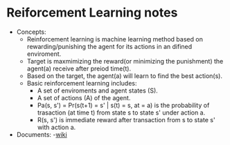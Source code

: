# Reiforcement Learning notes

- Concepts:
  - Reinforcement learning is machine learning method based on rewarding/punishing the agent for its actions in an difined enviroment.
  - Target is maxmimizing the reward(or minimizing the punishment) the agent(a) receive after preiod time(t).
  - Based on the target, the agent(a) will learn to find the best action(s).
  - Basic reinforcement learning includes:
    - A set of enviroments and agent states (S).
    - A set of actions (A) of the agent.
    - Pa(s, s') = Pr(s(t+1) = s' | s(t) = s, at = a) is the probability of trasaction (at time t) from state s to state s' under action a.
    - R(s, s') is immediate reward after transaction from s to state s' with action a.
- Documents: -[wiki](https://en.wikipedia.org/wiki/Reinforcement_learning)
